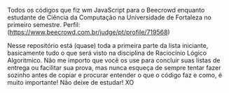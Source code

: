 Todos os códigos que fiz wm JavaScript para o Beecrowd enquanto estudante de Ciência da Computação na Universidade de Fortaleza no primeiro semestre.
Perfil: (https://www.beecrowd.com.br/judge/pt/profile/719568)

Nesse repositório está (quase) toda a primeira parte da lista iniciante, basicamente tudo o que será visto na disciplina de Raciocínio Lógico Algoritmico. Não me importo que você os use para concluir suas listas de entrega ou facilitar sua prova, mas nunca esqueça de sempre tentar fazer sozinho antes de copiar e procurar entender o que o código faz e como, é muito importante! Não deixe de estudar! XO

